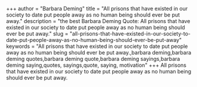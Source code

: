 +++
author = "Barbara Deming"
title = "All prisons that have existed in our society to date put people away as no human being should ever be put away."
description = "the best Barbara Deming Quote: All prisons that have existed in our society to date put people away as no human being should ever be put away."
slug = "all-prisons-that-have-existed-in-our-society-to-date-put-people-away-as-no-human-being-should-ever-be-put-away"
keywords = "All prisons that have existed in our society to date put people away as no human being should ever be put away.,barbara deming,barbara deming quotes,barbara deming quote,barbara deming sayings,barbara deming saying,quotes, sayings,quote, saying, motivation"
+++
All prisons that have existed in our society to date put people away as no human being should ever be put away.
